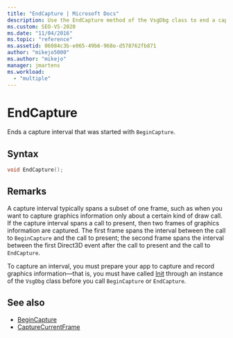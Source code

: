 ```yaml
---
title: "EndCapture | Microsoft Docs"
description: Use the EndCapture method of the VsgDbg class to end a capture interval that was started with BeginCapture.
ms.custom: SEO-VS-2020
ms.date: "11/04/2016"
ms.topic: "reference"
ms.assetid: 06084c3b-e065-49b6-968e-d578762fb871
author: "mikejo5000"
ms.author: "mikejo"
manager: jmartens
ms.workload:
  - "multiple"
---
```

# EndCapture
Ends a capture interval that was started with `BeginCapture`.

## Syntax

```C++
void EndCapture();
```

## Remarks
 A capture interval typically spans a subset of one frame, such as when you want to capture graphics information only about a certain kind of draw call. If the capture interval spans a call to present, then two frames of graphics information are captured. The first frame spans the interval between the call to `BeginCapture` and the call to present; the second frame spans the interval between the first Direct3D event after the call to present and the call to `EndCapture`.

 To capture an interval, you must prepare your app to capture and record graphics information—that is, you must have called [Init](init.md) through an instance of the `VsgDbg` class before you call `BeginCapture` or `EndCapture`.

## See also
- [BeginCapture](begincapture.md)
- [CaptureCurrentFrame](capturecurrentframe.md)